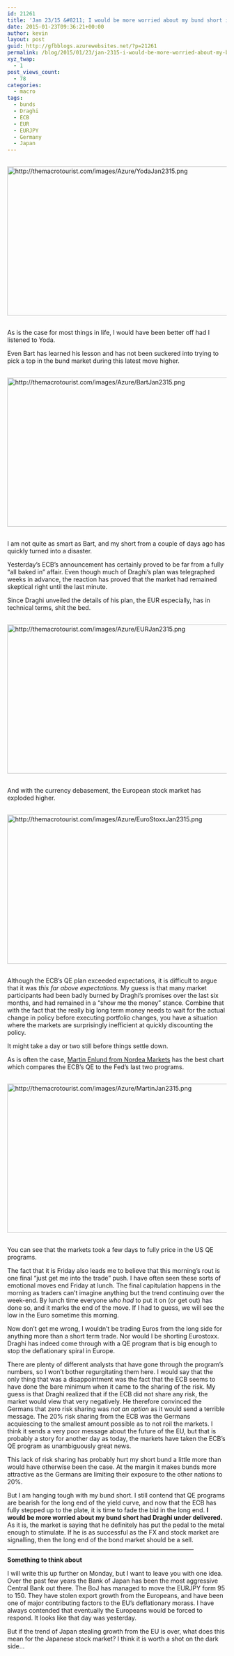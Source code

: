 ```yaml
---
id: 21261
title: 'Jan 23/15 &#8211; I would be more worried about my bund short if Draghi had under delivered'
date: 2015-01-23T09:36:21+00:00
author: kevin
layout: post
guid: http://gfbblogs.azurewebsites.net/?p=21261
permalink: /blog/2015/01/23/jan-2315-i-would-be-more-worried-about-my-bund-short-if-draghi-had-under-delivered/
xyz_twap:
  - 1
post_views_count:
  - 78
categories:
  - macro
tags:
  - bunds
  - Draghi
  - ECB
  - EUR
  - EURJPY
  - Germany
  - Japan
---
```


  <img src="http://themacrotourist.com/images/Azure/YodaJan2315.png" style="margin:30px auto;display:block;" alt="http://themacrotourist.com/images/Azure/YodaJan2315.png" width="600" height="342">

As is the case for most things in life, I would have been better off had I listened to Yoda.

Even Bart has learned his lesson and has not been suckered into trying to pick a top in the bund market during this latest move higher.


  <img src="http://themacrotourist.com/images/Azure/BartJan2315.png" style="margin:30px auto;display:block;" alt="http://themacrotourist.com/images/Azure/BartJan2315.png" width="600" height="342">

I am not quite as smart as Bart, and my short from a couple of days ago has quickly turned into a disaster. 

Yesterday&#8217;s ECB&#8217;s announcement has certainly proved to be far from a fully &#8220;all baked in&#8221; affair. Even though much of Draghi&#8217;s plan was telegraphed weeks in advance, the reaction has proved that the market had remained skeptical right until the last minute. 

Since Draghi unveiled the details of his plan, the EUR especially, has in technical terms, shit the bed.


  <img src="http://themacrotourist.com/images/Azure/EURJan2315.png" style="margin:30px auto;display:block;" alt="http://themacrotourist.com/images/Azure/EURJan2315.png" width="600" height="342">

And with the currency debasement, the European stock market has exploded higher.


  <img src="http://themacrotourist.com/images/Azure/EuroStoxxJan2315.png" style="margin:30px auto;display:block;" alt="http://themacrotourist.com/images/Azure/EuroStoxxJan2315.png" width="600" height="342">

Although the ECB&#8217;s QE plan exceeded expectations, it is difficult to argue that it was _this far above expectations._ My guess is that many market participants had been badly burned by Draghi&#8217;s promises over the last six months, and had remained in a &#8220;show me the money&#8221; stance. Combine that with the fact that the really big long term money needs to wait for the actual change in policy before executing portfolio changes, you have a situation where the markets are surprisingly inefficient at quickly discounting the policy. 

It might take a day or two still before things settle down.

As is often the case, [Martin Enlund from Nordea Markets](https://twitter.com/enlundm) has the best chart which compares the ECB&#8217;s QE to the Fed&#8217;s last two programs.


  <img src="http://themacrotourist.com/images/Azure/MartinJan2315.png" style="margin:30px auto;display:block;" alt="http://themacrotourist.com/images/Azure/MartinJan2315.png" width="600" height="342">

You can see that the markets took a few days to fully price in the US QE programs. 

The fact that it is Friday also leads me to believe that this morning&#8217;s rout is one final &#8220;just get me into the trade&#8221; push. I have often seen these sorts of emotional moves end Friday at lunch. The final capitulation happens in the morning as traders can&#8217;t imagine anything but the trend continuing over the week-end. By lunch time everyone _who had_ to put it on (or get out) has done so, and it marks the end of the move. If I had to guess, we will see the low in the Euro sometime this morning. 

Now don&#8217;t get me wrong, I wouldn&#8217;t be trading Euros from the long side for anything more than a short term trade. Nor would I be shorting Eurostoxx. Draghi has indeed come through with a QE program that is big enough to stop the deflationary spiral in Europe. 

There are plenty of different analysts that have gone through the program&#8217;s numbers, so I won&#8217;t bother regurgitating them here. I would say that the only thing that was a disappointment was the fact that the ECB seems to have done the bare minimum when it came to the sharing of the risk. My guess is that Draghi realized that if the ECB did not share any risk, the market would view that very negatively. He therefore convinced the Germans that zero risk sharing was _not an option_ as it would send a terrible message. The 20% risk sharing from the ECB was the Germans acquiescing to the smallest amount possible as to not roil the markets. I think it sends a very poor message about the future of the EU, but that is probably a story for another day as today, the markets have taken the ECB&#8217;s QE program as unambiguously great news.

This lack of risk sharing has probably hurt my short bund a little more than would have otherwise been the case. At the margin it makes bunds more attractive as the Germans are limiting their exposure to the other nations to 20%. 

But I am hanging tough with my bund short. I still contend that QE programs are bearish for the long end of the yield curve, and now that the ECB has fully stepped up to the plate, it is time to fade the bid in the long end. **I would be more worried about my bund short had Draghi under delivered.** As it is, the market is saying that he definitely has put the pedal to the metal enough to stimulate. If he is as successful as the FX and stock market are signalling, then the long end of the bond market should be a sell.

<hr size="3" width="85%" />

**Something to think about**

I will write this up further on Monday, but I want to leave you with one idea. Over the past few years the Bank of Japan has been the most aggressive Central Bank out there. The BoJ has managed to move the EURJPY form 95 to 150. They have stolen export growth from the Europeans, and have been one of major contributing factors to the EU&#8217;s deflationary morass. I have always contended that eventually the Europeans would be forced to respond. It looks like that day was yesterday.

But if the trend of Japan stealing growth from the EU is over, what does this mean for the Japanese stock market? I think it is worth a shot on the dark side&#8230;